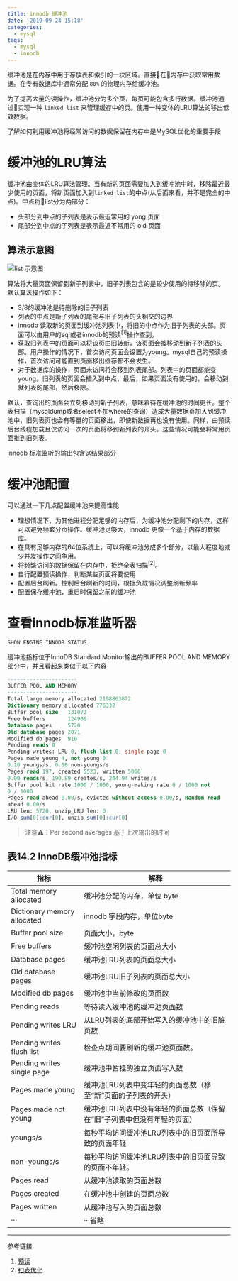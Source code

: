 ```yaml
---
title: innodb 缓冲池
date: '2019-09-24 15:18'
categories:
  - mysql
tags:
  - mysql
  - innodb
---
```


缓冲池是在内存中用于存放表和索引的一块区域。直接在内存中获取常用数据。在专有数据库中通常分配 ```80%``` 的物理内存给缓冲池。

为了提高大量的读操作，缓冲池分为多个页，每页可能包含多行数据。缓冲池通过实现一种 ```linked list``` 来管理缓存中的页。使用一种变体的LRU算法的移出低效数据。

了解如何利用缓冲池将经常访问的数据保留在内存中是MySQL优化的重要手段

# 缓冲池的LRU算法

缓冲池由变体的LRU算法管理。当有新的页面需要加入到缓冲池中时，移除最近最少使用的页面，将新页面加入到```linked list```的中点(从后面来看，并不是完全的中点)。中点将list分为两部分：
- 头部分到中点的子列表是表示最近常用的 yong 页面
- 尾部分到中点的子列表是表示最近不常用的 old 页面

## 算法示意图

![list 示意图](https://dev.mysql.com/doc/refman/5.7/en/images/innodb-buffer-pool-list.png)

算法将大量页面保留到新子列表中，旧子列表包含的是较少使用的待移除的页。  
默认算法操作如下：
- 3/8的缓冲池是待删除的旧子列表
- 列表的中点是新子列表的尾部与旧子列表的头相交的边界
- innodb 读取新的页面到缓冲池列表中，将旧的中点作为旧子列表的头部。页面可以由用户的sql或者innodb的预读<sup>[1]</sup>操作查到。
- 获取旧列表中的页面可以将该页由旧转新，该页面会被移动到新子列表的头部。用户操作的情况下，首次访问页面会设置为young。mysql自己的预读操作，首次访问可能直到页面移出缓存都不会发生。
- 对于数据库的操作，页面未访问将会移到列表尾部。列表中的页面都能变 young。旧列表的页面会插入到中点，最后，如果页面没有使用的，会移动到就列表的尾部，然后移除。

默认，查询出的页面会立刻移动到新子列表，意味着待在缓冲池的时间更长。整个表扫描（mysqldump或者select不加where的查询）造成大量数据页加入到缓冲池中，旧列表页也会有等量的页面移出，即使新数据再也没有使用。同样，由预读后台线程加载且仅访问一次的页面将移到新列表的开头。这些情况可能会将常用页面推到旧列表。

innodb 标准监听的输出包含这结果部分

# 缓冲池配置
可以通过一下几点配置缓冲池来提高性能

- 理想情况下，为其他进程分配足够的内存后，为缓冲池分配剩下的内存，这样可以避免频繁分页操作。缓冲池足够大，innodb 更像一个基于内存的数据库。
- 在具有足够内存的64位系统上，可以将缓冲池分成多个部分，以最大程度地减少并发操作之间争用。
- 将频繁访问的数据保留在内存中，拒绝全表扫描<sup>[2]</sup>。
- 自行配置预读操作，判断某些页面将要使用
- 配置后台刷新。控制后台刷新的时间，根据负载情况调整刷新频率
- 配置保存缓冲池，重启时保留之前的缓冲池

# 查看innodb标准监听器

```sql
SHOW ENGINE INNODB STATUS
```
缓冲池指标位于InnoDB Standard Monitor输出的BUFFER POOL AND MEMORY部分中，并且看起来类似于以下内容

```sql
----------------------
BUFFER POOL AND MEMORY
----------------------
Total large memory allocated 2198863872
Dictionary memory allocated 776332
Buffer pool size   131072
Free buffers       124908
Database pages     5720
Old database pages 2071
Modified db pages  910
Pending reads 0
Pending writes: LRU 0, flush list 0, single page 0
Pages made young 4, not young 0
0.10 youngs/s, 0.00 non-youngs/s
Pages read 197, created 5523, written 5060
0.00 reads/s, 190.89 creates/s, 244.94 writes/s
Buffer pool hit rate 1000 / 1000, young-making rate 0 / 1000 not
0 / 1000
Pages read ahead 0.00/s, evicted without access 0.00/s, Random read
ahead 0.00/s
LRU len: 5720, unzip_LRU len: 0
I/O sum[0]:cur[0], unzip sum[0]:cur[0]
```

>注意⚠️：Per second averages 基于上次输出的时间

## 表14.2 InnoDB缓冲池指标

| 指标 |解释|
|----|---|
|Total memory allocated|缓冲池分配的内存，单位 byte|
|Dictionary memory allocated|innodb 字段内存，单位byte|
|Buffer pool size|页面大小，byte|
|Free buffers|缓冲池空闲列表的页面总大小|
|Database pages|缓冲池LRU列表的页面总大小|
|Old database pages|缓冲池LRU旧子列表的页面总大小|
|Modified db pages|缓冲池中当前修改的页面数|
|Pending reads|等待读入缓冲池的缓冲池页面数|
|Pending writes LRU|从LRU列表的底部开始写入的缓冲池中的旧脏页数|
|Pending writes flush list|检查点期间要刷新的缓冲池页面数。|
|Pending writes single page|缓冲池中暂挂的独立页面写入数|
|Pages made young|缓冲池LRU列表中变年轻的页面总数（移至“新”页面的子列表的开头）|
|Pages made not young|缓冲池LRU列表中没有年轻的页面总数（保留在“旧”子列表中但没有年轻的页面）|
|youngs/s|每秒平均访问缓冲池LRU列表中的旧页面所导致的页面年轻|
|non-youngs/s|每秒平均访问缓冲池LRU列表中的旧页面导致的页面不年轻。|
|Pages read|从缓冲池读取的页面总数|
|Pages created|在缓冲池中创建的页面总数|
|Pages written|从缓冲池写入的页面总数|
|···|···省略|

<hr />
参考链接

1. [预读](https://dev.mysql.com/doc/refman/5.7/en/glossary.html#read-ahead)
2. [扫表优化](https://dev.mysql.com/doc/refman/5.7/en/innodb-performance-midpoint_insertion.html)
